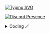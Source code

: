 [![Typing SVG](http://readme-typing-svg.herokuapp.com?color=5CD8F7&center=true&vCenter=true&lines=Whatsup%2C+I'm+Vinyzu!+%F0%9F%91%8B)](https://git.io/typing-svg)


[![Discord Presence](https://lanyard.cnrad.dev/api/935224495126487150?borderRadius=20px&bg=1c1c1c&idleMessage=Botting%20your%20Mom)](https://discord.com/users/935224495126487150)

<details>
    <summary>Coding 🪄</summary>
```js
print("test")
```
</details>

 
<!--
**Vinyzu/Vinyzu** is a ✨ _special_ ✨ repository because its `README.md` (this file) appears on your GitHub profile.

Here are some ideas to get you started:

- 🔭 I’m currently working on ...
- 🌱 I’m currently learning ...
- 👯 I’m looking to collaborate on ...
- 🤔 I’m looking for help with ...
- 💬 Ask me about ...
- 📫 How to reach me: ...
- 😄 Pronouns: ...
- ⚡ Fun fact: ...
-->
